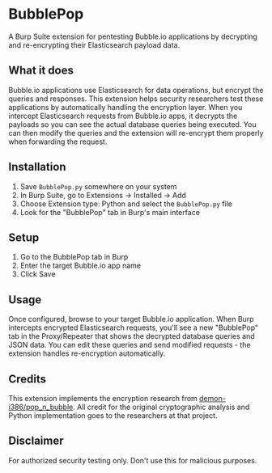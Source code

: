 # BubblePop

A Burp Suite extension for pentesting Bubble.io applications by decrypting and re-encrypting their Elasticsearch payload data.

## What it does

Bubble.io applications use Elasticsearch for data operations, but encrypt the queries and responses. This extension helps security researchers test these applications by automatically handling the encryption layer. When you intercept Elasticsearch requests from Bubble.io apps, it decrypts the payloads so you can see the actual database queries being executed. You can then modify the queries and the extension will re-encrypt them properly when forwarding the request.

## Installation

1. Save `BubblePop.py` somewhere on your system
2. In Burp Suite, go to Extensions → Installed → Add
3. Choose Extension type: Python and select the `BubblePop.py` file
4. Look for the "BubblePop" tab in Burp's main interface

## Setup

1. Go to the BubblePop tab in Burp
2. Enter the target Bubble.io app name 
3. Click Save

## Usage

Once configured, browse to your target Bubble.io application. When Burp intercepts encrypted Elasticsearch requests, you'll see a new "BubblePop" tab in the Proxy/Repeater that shows the decrypted database queries and JSON data. You can edit these queries and send modified requests - the extension handles re-encryption automatically.

## Credits

This extension implements the encryption research from [demon-i386/pop_n_bubble](https://github.com/demon-i386/pop_n_bubble). All credit for the original cryptographic analysis and Python implementation goes to the researchers at that project.

## Disclaimer

For authorized security testing only. Don't use this for malicious purposes.